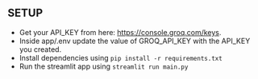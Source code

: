 ## SETUP

* Get your API_KEY from here: https://console.groq.com/keys. 
* Inside app/.env update the value of GROQ_API_KEY with the API_KEY you created.
* Install dependencies using `pip install -r requirements.txt`
* Run the streamlit app using `streamlit run main.py`
